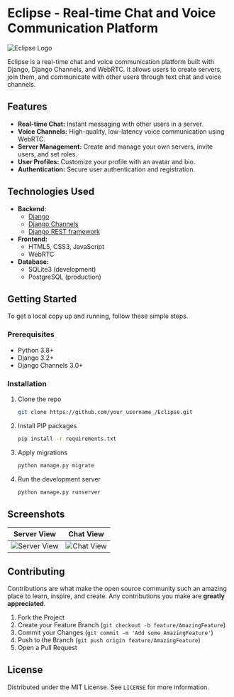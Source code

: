 # Eclipse - Real-time Chat and Voice Communication Platform

![Eclipse Logo](https://your-logo-url.com/logo.png)  <!-- Replace with your logo URL -->

Eclipse is a real-time chat and voice communication platform built with Django, Django Channels, and WebRTC. It allows users to create servers, join them, and communicate with other users through text chat and voice channels.

## Features

*   **Real-time Chat:** Instant messaging with other users in a server.
*   **Voice Channels:** High-quality, low-latency voice communication using WebRTC.
*   **Server Management:** Create and manage your own servers, invite users, and set roles.
*   **User Profiles:** Customize your profile with an avatar and bio.
*   **Authentication:** Secure user authentication and registration.

## Technologies Used

*   **Backend:**
    *   [Django](https://www.djangoproject.com/)
    *   [Django Channels](https://channels.readthedocs.io/en/latest/)
    *   [Django REST framework](https://www.django-rest-framework.org/)
*   **Frontend:**
    *   HTML5, CSS3, JavaScript
    *   WebRTC
*   **Database:**
    *   SQLite3 (development)
    *   PostgreSQL (production)

## Getting Started

To get a local copy up and running, follow these simple steps.

### Prerequisites

*   Python 3.8+
*   Django 3.2+
*   Django Channels 3.0+

### Installation

1.  Clone the repo
    ```sh
    git clone https://github.com/your_username_/Eclipse.git
    ```
2.  Install PIP packages
    ```sh
    pip install -r requirements.txt
    ```
3.  Apply migrations
    ```sh
    python manage.py migrate
    ```
4.  Run the development server
    ```sh
    python manage.py runserver
    ```

## Screenshots

| Server View | Chat View |
| :---: | :---: |
| ![Server View](https://your-screenshot-url.com/server-view.png) | ![Chat View](https://your-screenshot-url.com/chat-view.png) |

<!-- Replace with your screenshot URLs -->

## Contributing

Contributions are what make the open source community such an amazing place to learn, inspire, and create. Any contributions you make are **greatly appreciated**.

1.  Fork the Project
2.  Create your Feature Branch (`git checkout -b feature/AmazingFeature`)
3.  Commit your Changes (`git commit -m 'Add some AmazingFeature'`)
4.  Push to the Branch (`git push origin feature/AmazingFeature`)
5.  Open a Pull Request

## License

Distributed under the MIT License. See `LICENSE` for more information.
